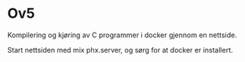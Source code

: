 # Ov5
Kompilering og kjøring av C programmer i docker gjennom en nettside.

Start nettsiden med mix phx.server, og sørg for at docker er installert.